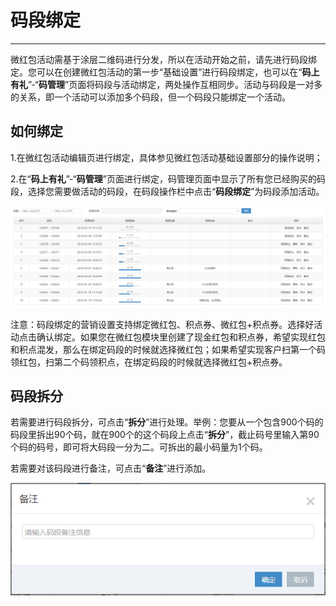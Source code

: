 # 码段绑定

---

微红包活动需基于涂层二维码进行分发，所以在活动开始之前，请先进行码段绑定。您可以在创建微红包活动的第一步“基础设置”进行码段绑定，也可以在“**码上有礼**”-“**码管理**”页面将码段与活动绑定，两处操作互相同步。活动与码段是一对多的关系，即一个活动可以添加多个码段，但一个码段只能绑定一个活动。

## 如何绑定

1.在微红包活动编辑页进行绑定，具体参见微红包活动基础设置部分的操作说明；

2.在“**码上有礼**”-“**码管理**”页面进行绑定，码管理页面中显示了所有您已经购买的码段，选择您需要做活动的码段，在码段操作栏中点击“**码段绑定**”为码段添加活动。

![](/assets/import.pngop)

注意：码段绑定的营销设置支持绑定微红包、积点券、微红包+积点券。选择好活动点击确认绑定。如果您在微红包模块里创建了现金红包和积点券，希望实现红包和积点混发，那么在绑定码段的时候就选择微红包；如果希望实现客户扫第一个码领红包，扫第二个码领积点，在绑定码段的时候就选择微红包+积点券。

## 码段拆分

若需要进行码段拆分，可点击“**拆分**”进行处理。举例：您要从一个包含900个码的码段里拆出90个码，就在900个的这个码段上点击“**拆分**”，截止码号里输入第90个码的码号，即可将大码段一分为二。可拆出的最小码量为1个码。

若需要对该码段进行备注，可点击“**备注**”进行添加。

![](/assets/import.png5555552)

